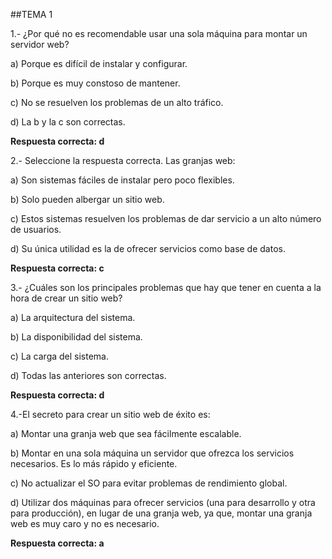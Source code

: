 ##TEMA 1

1.- ¿Por qué no es recomendable usar una sola máquina para montar un servidor web?

a) Porque es difícil de instalar y configurar.

b) Porque es muy constoso de mantener.

c) No se resuelven los problemas de un alto tráfico.

d) La b y la c son correctas.

**Respuesta correcta: d**

2.- Seleccione la respuesta correcta. Las granjas web:

a) Son sistemas fáciles de instalar pero poco flexibles.

b) Solo pueden albergar un sitio web.

c) Estos sistemas resuelven los problemas de dar servicio a un alto número de usuarios.

d) Su única utilidad es la de ofrecer servicios como base de datos.

**Respuesta correcta: c**

3.- ¿Cuáles son los principales problemas que hay que tener en cuenta a la hora de crear un sitio web?

a) La arquitectura del sistema.

b) La disponibilidad del sistema.

c) La carga del sistema.

d) Todas las anteriores son correctas.

**Respuesta correcta: d**

4.-El secreto para crear un sitio web de éxito es:

a) Montar una granja web que sea fácilmente escalable.

b) Montar en una sola máquina un servidor que ofrezca los servicios necesarios. Es lo más rápido y eficiente.

c) No actualizar el SO para evitar problemas de rendimiento global.

d) Utilizar dos máquinas para ofrecer servicios (una para desarrollo y otra para producción), en lugar de
una granja web, ya que, montar una granja web es muy caro y no es necesario.

**Respuesta correcta: a**
